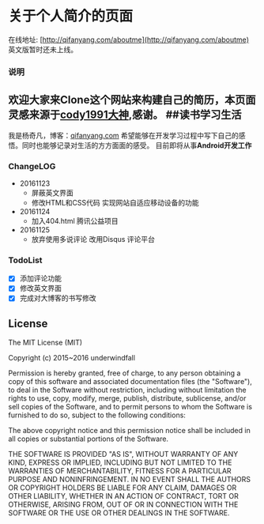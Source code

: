 # 关于个人简介的页面
在线地址: [http://qifanyang.com/aboutme](http://qifanyang.com/aboutme)
英文版暂时还未上线。

### 说明
欢迎大家来Clone这个网站来构建自己的简历，本页面灵感来源于[cody1991大神](http://cody1991.github.io/aboutme),感谢。
##读书学习生活
---
我是杨奇凡，博客：[qifanyang.com](http://qifanyang.com)
希望能够在开发学习过程中写下自己的感悟。同时也能够记录对生活的方方面面的感受。
目前即将从事**Android开发工作**

### ChangeLOG
- 20161123
    * 屏蔽英文界面
    * 修改HTML和CSS代码 实现网站自适应移动设备的功能
-   20161124
    * 加入404.html 腾讯公益项目
-  20161125
   * 放弃使用多说评论 改用Disqus 评论平台
    
### TodoList
-  [x]  添加评论功能
-  [x] 修改英文界面
-  [x] 完成对大博客的书写修改

## License
The MIT License (MIT)

Copyright (c) 2015~2016 underwindfall

Permission is hereby granted, free of charge, to any person obtaining a copy
of this software and associated documentation files (the "Software"), to deal
in the Software without restriction, including without limitation the rights
to use, copy, modify, merge, publish, distribute, sublicense, and/or sell
copies of the Software, and to permit persons to whom the Software is
furnished to do so, subject to the following conditions:

The above copyright notice and this permission notice shall be included in all
copies or substantial portions of the Software.

THE SOFTWARE IS PROVIDED "AS IS", WITHOUT WARRANTY OF ANY KIND, EXPRESS OR
IMPLIED, INCLUDING BUT NOT LIMITED TO THE WARRANTIES OF MERCHANTABILITY,
FITNESS FOR A PARTICULAR PURPOSE AND NONINFRINGEMENT. IN NO EVENT SHALL THE
AUTHORS OR COPYRIGHT HOLDERS BE LIABLE FOR ANY CLAIM, DAMAGES OR OTHER
LIABILITY, WHETHER IN AN ACTION OF CONTRACT, TORT OR OTHERWISE, ARISING FROM,
OUT OF OR IN CONNECTION WITH THE SOFTWARE OR THE USE OR OTHER DEALINGS IN THE
SOFTWARE.






